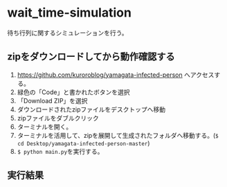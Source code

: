 # wait_time-simulation
待ち行列に関するシミュレーションを行う。

## zipをダウンロードしてから動作確認する

1. https://github.com/kuroroblog/yamagata-infected-person へアクセスする。
2. 緑色の「Code」と書かれたボタンを選択
3. 「Download ZIP」を選択
4. ダウンロードされたzipファイルをデスクトップへ移動
5. zipファイルをダブルクリック
6. ターミナルを開く。
7. ターミナルを活用して、zipを展開して生成されたフォルダへ移動する。(`$ cd Desktop/yamagata-infected-person-master`)
8. `$ python main.py`を実行する。

## 実行結果
